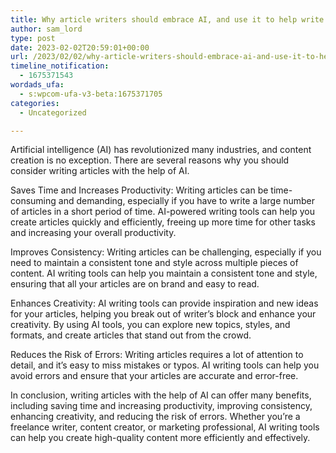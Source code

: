 ```yaml
---
title: Why article writers should embrace AI, and use it to help write their posts…
author: sam_lord
type: post
date: 2023-02-02T20:59:01+00:00
url: /2023/02/02/why-article-writers-should-embrace-ai-and-use-it-to-help-write-their-posts/
timeline_notification:
  - 1675371543
wordads_ufa:
  - s:wpcom-ufa-v3-beta:1675371705
categories:
  - Uncategorized

---
```

Artificial intelligence (AI) has revolutionized many industries, and content creation is no exception. There are several reasons why you should consider writing articles with the help of AI.

Saves Time and Increases Productivity: Writing articles can be time-consuming and demanding, especially if you have to write a large number of articles in a short period of time. AI-powered writing tools can help you create articles quickly and efficiently, freeing up more time for other tasks and increasing your overall productivity.

Improves Consistency: Writing articles can be challenging, especially if you need to maintain a consistent tone and style across multiple pieces of content. AI writing tools can help you maintain a consistent tone and style, ensuring that all your articles are on brand and easy to read.

Enhances Creativity: AI writing tools can provide inspiration and new ideas for your articles, helping you break out of writer&#8217;s block and enhance your creativity. By using AI tools, you can explore new topics, styles, and formats, and create articles that stand out from the crowd.

Reduces the Risk of Errors: Writing articles requires a lot of attention to detail, and it&#8217;s easy to miss mistakes or typos. AI writing tools can help you avoid errors and ensure that your articles are accurate and error-free.

In conclusion, writing articles with the help of AI can offer many benefits, including saving time and increasing productivity, improving consistency, enhancing creativity, and reducing the risk of errors. Whether you&#8217;re a freelance writer, content creator, or marketing professional, AI writing tools can help you create high-quality content more efficiently and effectively.